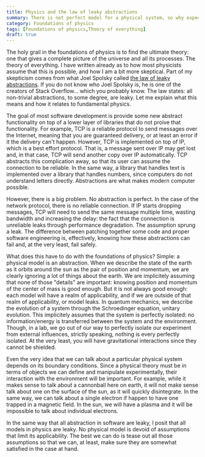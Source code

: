 ```yaml
---
title: Physics and the law of leaky abstractions
summary: There is not perfect model for a physical system, so why expect a complete physical theory?
category: Foundations of physics
tags: [Foundations of physics,Theory of everything]
draft: true
---
```


The holy grail in the foundations of physics is to find the ultimate theory: one that gives a complete picture of the universe and all its processes. The theory of everything. I have written already as to how most physicists assume that this is possible, and how I am a bit more skeptical. Part of my skepticism comes from what Joel Spolsky called [the law of leaky abstractions](https://www.joelonsoftware.com/2002/11/11/the-law-of-leaky-abstractions/). If you do not know who Joel Spolsky is, he is one of the creators of Stack Overflow... which you probably know. The law states: all non-trivial abstractions, to some degree, are leaky. Let me explain what this means and how it relates to fundamental physics.

The goal of most software development is provide some new abstract functionality on top of a lower layer of libraries that do not proive that functionality. For example, TCP is a reliable protocol to send messages over the Internet, meaning that you are guaranteed delivery, or at least an error if it the delivery can't happen. However, TCP is implemented on top of IP, which is a best effort protocol. That is, a message sent over IP may get lost and, in that case, TCP will send another copy over IP automatically. TCP abstracts this complication away, so that its user can assume the connection to be reliable. In the same way, a library that handles text is implemented over a library that handles numbers, since computers do not understand letters directly. Abstractions are what makes modern computer possible.

However, there is a big problem. No abstraction is perfect. In the case of the network protocol, there is no reliable connection. If IP starts dropping messages, TCP will need to send the same message multiple time, wasting bandwidth and increasing the delay: the fact that the connection is unreliable leaks through performance degradation. The assumption sprung a leak. The difference between patching together some code and proper software engineering is, effectively, knowing how these abstractions can fail and, at the very least, fail safely.

What does this have to do with the foundations of physics? Simple: a physical model is an abstraction. When we describe the state of the earth as it orbits around the sun as the pair of position and momentum, we are clearly ignoring a lot of things about the earth. We are implicitely assuming that none of those "details" are important: knowing position and momentum of the center of mass is good enough. But it is not always good enough: each model will have a realm of applicability, and if we are outside of that realm of applicability, or model leaks. In quantum mechanics, we describe the evolution of a system through the Schroedinger equation, unitary evolution. This implicitely assumes that the system is perfectly isolated: no information/energy is transferred between the system and the environment. Though, in a lab, we go out of our way to perfectly isolate our experiment from external influences, strictly speaking, nothing is every perfectly isolated. At the very least, you will have gravitational interactions since they cannot be shielded.

Even the very idea that we can talk about a particular physical system depends on its  boundary conditions. Since a physical theory must be in terms of objects we can define and manipulate experimentally, their interaction with the environment will be important. For example, while it makes sense to talk about a cannonball here on earth, it will not make sense talk about one on the surface of the sun, as it will quickly disintegrate. In the same way, we can talk about a single electron if happen to have one trapped in a magnetic field. In the sun, we will have a plasma and it will be impossible to talk about individual electrons.

In the same way that all abstraction in software are leaky, I posit that all models in physics are leaky. No physical model is devoid of assumptions that limit its applicability. The best we can do is tease out all those assumptions so that we can, at least, make sure they are somewhat satisfied in the case at hand.


